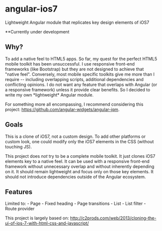 angular-ios7
============

Lightweight Angular module that replicates key design elements of iOS7

**Currently under development

<h2>Why?</h2>
To add a native feel to HTML5 apps. So far, my quest for the perfect HTML5 mobile toolkit has been unsuccessful. I use responsive front-end frameworks (like Bootstrap) but they are not designed to achieve that "native feel". Conversely, most mobile specific toolkits give me more than I require -- including overlapping scripts, additional dependencies and conflicting opinions. I do not want any feature that overlaps with Angular (or a responsive framework) unless it provide clear benefits. So I decided to write my own *lightweight* Angular module.

For something more all encompassing, I recommend considering this project: https://github.com/angular-widgets/angular-jqm.

<h2>Goals</h2>
This is a clone of iOS7, not a custom design. To add other platforms or custom look, one could modify only the iOS7 elements in the CSS (without touching JS).

This project does *not* try to be a complete mobile toolkit. It just clones iOS7 elements key to a native feel. It can be used with a responsive front-end framework without unnecessary overlap and without inherently depending on it. It should remain lightweight and focus only on those key elements. It should not introduce dependencies outside of the Angular ecosystem.

<h2>Features</h2>
Limited to:
- Page
- Fixed heading
- Page transitions
- List
- List filter
- Route provider

This project is largely based on: http://c2prods.com/web/2013/cloning-the-ui-of-ios-7-with-html-css-and-javascript/

